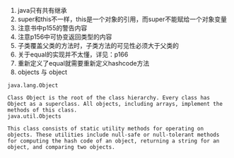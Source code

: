 1. java只有共有继承
2. super和this不一样，this是一个对象的引用，而super不能赋给一个对象变量
3. 注意书中p155的警告内容
4. 注意p156中可协变返回类型的内容
5. 子类覆盖父类的方法时，子类方法的可见性必须大于父类的
6. 关于equal的实现并不太懂，详见：p166
7. 重新定义了equal就需要重新定义hashcode方法
9. objects 与 object
```$xslt
java.lang.Object

Class Object is the root of the class hierarchy. Every class has Object as a superclass. All objects, including arrays, implement the methods of this class.
java.util.Objects

This class consists of static utility methods for operating on objects. These utilities include null-safe or null-tolerant methods for computing the hash code of an object, returning a string for an object, and comparing two objects.
```

